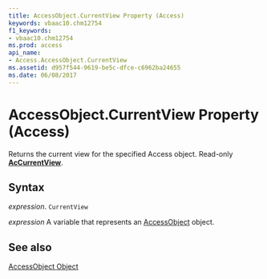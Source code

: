 ```yaml
---
title: AccessObject.CurrentView Property (Access)
keywords: vbaac10.chm12754
f1_keywords:
- vbaac10.chm12754
ms.prod: access
api_name:
- Access.AccessObject.CurrentView
ms.assetid: d957f544-9619-be5c-dfce-c6962ba24655
ms.date: 06/08/2017
---
```



# AccessObject.CurrentView Property (Access)

Returns the current view for the specified Access object. Read-only  **[AcCurrentView](Access.AcCurrentView.md)**.


## Syntax

 _expression_. `CurrentView`

 _expression_ A variable that represents an [AccessObject](Access.AccessObject.md) object.


## See also


[AccessObject Object](Access.AccessObject.md)

